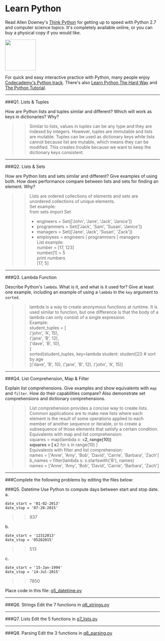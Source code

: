 # Learn Python

Read Allen Downey's [Think Python](http://www.greenteapress.com/thinkpython/) for getting up to speed with Python 2.7 and computer science topics. It's completely available online, or you can buy a physical copy if you would like.

<a href="http://www.greenteapress.com/thinkpython/"><img src="img/think_python.png" style="width: 100px;" target="_blank"></a>

For quick and easy interactive practice with Python, many people enjoy [Codecademy's Python track](http://www.codecademy.com/en/tracks/python). There's also [Learn Python The Hard Way](http://learnpythonthehardway.org/book/) and [The Python Tutorial](https://docs.python.org/2/tutorial/).

---

###Q1. Lists &amp; Tuples

How are Python lists and tuples similar and different? Which will work as keys in dictionaries? Why?

>> Similar to lists, values in tuples can be any type and they are indexed by integers. However, tuples are immutable and lists are mutable. Tuples can be used as dictionary keys while lists cannot because list are mutable, which means they can be modified. This creates trouble because we want to keep the dictionary keys consistent.

---

###Q2. Lists &amp; Sets

How are Python lists and sets similar and different? Give examples of using both. How does performance compare between lists and sets for finding an element. Why?

>> Lists are ordered collections of elements and sets are unordered collections of unique elements.  
>> Set example:    
>> from sets import Set  
>> * engineers = Set(['John', 'Jane', 'Jack', 'Janice'])  
>> * programmers = Set(['Jack', 'Sam', 'Susan', 'Janice'])  
>> * managers = Set(['Jane', 'Jack', 'Susan', 'Zack'])  
>> * employees = engineers | programmers | managers    
>> List example:  
>> number = [17, 123]  
>> number[1] = 5  
>> print numbers  
>> [17, 5]  


---

###Q3. Lambda Function

Describe Python's `lambda`. What is it, and what is it used for? Give at least one example, including an example of using a `lambda` in the `key` argument to `sorted`.

>> lambda is a way to create anonymous functions at runtime. It is used similar to function, but one difference is that the body of a lambda can only consist of a single expression.  
>> Example:  
>> student_tuples = [  
        ('john', 'A', 15),  
        ('jane', 'B', 12),  
        ('dave', 'B', 10),  
]  
>> sorted(student_tuples, key=lambda student: student[2])   # sort by age  
[('dave', 'B', 10), ('jane', 'B', 12), ('john', 'A', 15)]  

---

###Q4. List Comprehension, Map &amp; Filter

Explain list comprehensions. Give examples and show equivalents with `map` and `filter`. How do their capabilities compare? Also demonstrate set comprehensions and dictionary comprehensions.

>> List comprehension provides a concise way to create lists. Common applications are to make new lists where each element is the result of some operations applied to each member of another sequence or iterable, or to create a subsequence of those elements that satisfy a certain condition.  
>> Equivalents with map and list comprehension:  
>> squares = map(lambda x: x**2, range(10))  
>> squares = [ x**2 for x in range(10) ]  
>> Equivalents with filter and list comprehension:  
>> names = ['Anne', 'Amy', 'Bob', 'David', 'Carrie', 'Barbara', 'Zach']  
>> b_names = filter(lambda s: s.startswith('B'), names)  
>> names = ['Anne', 'Amy', 'Bob', 'David', 'Carrie', 'Barbara', 'Zach']  



---

###Complete the following problems by editing the files below:

###Q5. Datetime
Use Python to compute days between start and stop date.   
a.  

```
date_start = '01-02-2013'    
date_stop = '07-28-2015'
```

>> 937

b.  
```
date_start = '12312013'  
date_stop = '05282015'  
```

>> 513

c.  
```
date_start = '15-Jan-1994'      
date_stop = '14-Jul-2015'  
```

>> 7850

Place code in this file: [q5_datetime.py](python/q5_datetime.py)

---

###Q6. Strings
Edit the 7 functions in [q6_strings.py](python/q6_strings.py)

---

###Q7. Lists
Edit the 5 functions in [q7_lists.py](python/q7_lists.py)

---

###Q8. Parsing
Edit the 3 functions in [q8_parsing.py](python/q8_parsing.py)





